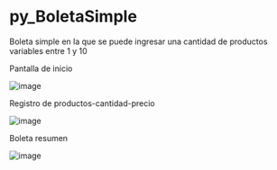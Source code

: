 # py_BoletaSimple

Boleta simple en la que se puede ingresar una cantidad de productos variables entre 1 y 10 

Pantalla de inicio

![image](https://user-images.githubusercontent.com/50786070/174672791-02815422-6773-4041-9f68-bb5af477a1e6.png)

Registro de productos-cantidad-precio

![image](https://user-images.githubusercontent.com/50786070/174672868-355c5296-2e04-4e9a-b20c-c8e0072e9bdc.png)

Boleta resumen

![image](https://user-images.githubusercontent.com/50786070/174672903-76cff46b-c70a-4270-9427-87e13d52096b.png)
